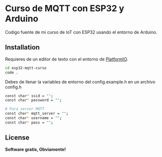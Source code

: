 # Curso de MQTT con ESP32 y Arduino

Codigo fuente de mi curso de IoT con ESP32 usando el entorno de Arduino.

## Installation
Requieres de un editor de texto con el entorno de [PlatformIO](https://marketplace.visualstudio.com/items?itemName=platformio.platformio-ide).

```sh
cd esp32-mqtt-curso
code .
```

Debes de llenar la variables de entorno del config.example.h en un archivo config.h

```sh
const char* ssid = "";
const char* password = "";

# Para server MQTT
const char* mqtt_server = "";
const char* username = "";
const char* pass = "";
```

## License
**Software gratis, Obviamente!**
